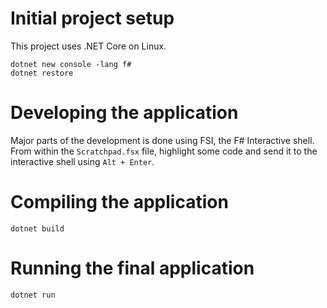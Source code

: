 # Initial project setup

This project uses .NET Core on Linux.

```
dotnet new console -lang f#
dotnet restore
```

# Developing the application

Major parts of the development is done using FSI, the F# Interactive shell. From within the `Scratchpad.fsx` file, highlight some code and send it to the interactive shell using `Alt + Enter`.

# Compiling the application

```
dotnet build
```
# Running the final application

```
dotnet run
```